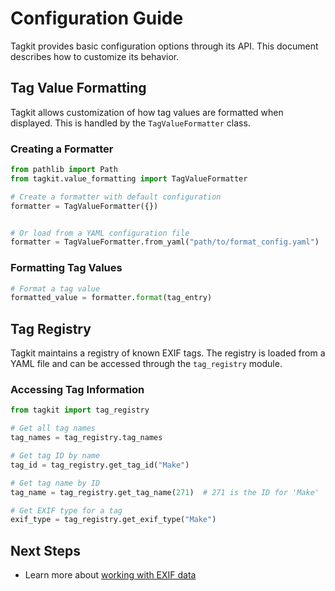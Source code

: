 # Configuration Guide

Tagkit provides basic configuration options through its API. This document describes how to customize its behavior.

## Tag Value Formatting

Tagkit allows customization of how tag values are formatted when displayed. This is handled by the `TagValueFormatter` class.

### Creating a Formatter

```python
from pathlib import Path
from tagkit.value_formatting import TagValueFormatter

# Create a formatter with default configuration
formatter = TagValueFormatter({})


# Or load from a YAML configuration file
formatter = TagValueFormatter.from_yaml("path/to/format_config.yaml")
```

### Formatting Tag Values

```python
# Format a tag value
formatted_value = formatter.format(tag_entry)
```

## Tag Registry

Tagkit maintains a registry of known EXIF tags. The registry is loaded from a YAML file and can be accessed through the `tag_registry` module.

### Accessing Tag Information

```python
from tagkit import tag_registry

# Get all tag names
tag_names = tag_registry.tag_names

# Get tag ID by name
tag_id = tag_registry.get_tag_id("Make")

# Get tag name by ID
tag_name = tag_registry.get_tag_name(271)  # 271 is the ID for 'Make'

# Get EXIF type for a tag
exif_type = tag_registry.get_exif_type("Make")
```


## Next Steps

- Learn more about [working with EXIF data](tutorials/basic_exif_operations.md)
